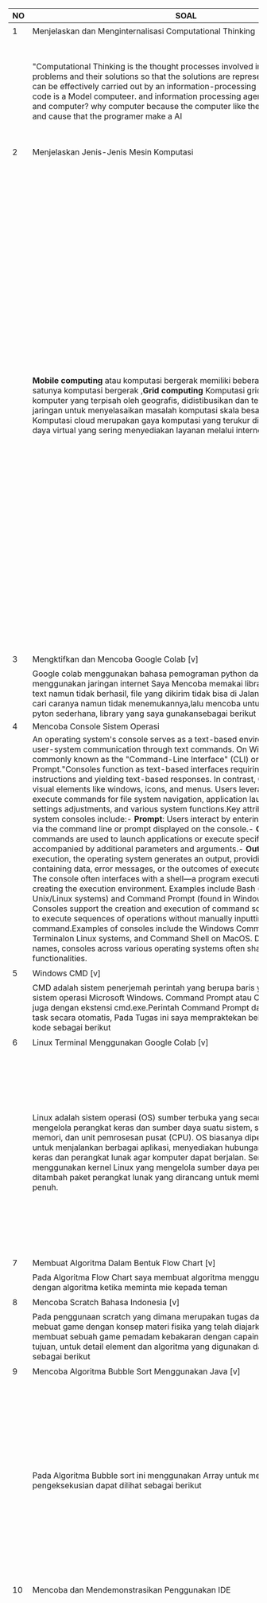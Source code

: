 
NO|SOAL|MEDIA
|---|---|--|
 1 | Menjelaskan dan Menginternalisasi Computational Thinking |⭐⭐⭐⭐⭐⭐⭐|
| |"Computational Thinking is the thought processes involved in formulating problems and their solutions so that the solutions are represented in a form that can be effectively carried out by an information-processing agent." Like a source code is a Model computeer. and information processing agent example is human and computer? why computer because the computer like the human imitation, and cause that the programer make a AI| https://www.youtube.com/watch?v=e9a2niSc2ek<img width="200" alt="image" src="https://github.com/MuhammadFauzanL/UASPENGENALANINFORMATIKA/assets/141022549/085b8885-1f33-401e-b81b-ee5b31a5ea1a">|
|2 | Menjelaskan Jenis-Jenis Mesin Komputasi| ⭐⭐⭐|
| | **Mobile computing** atau komputasi bergerak memiliki beberapa penjelasan, salah satunya komputasi bergerak ,**Grid computing** Komputasi grid menggunakan komputer yang terpisah oleh geografis, didistibusikan dan terhubung oleh jaringan untuk menyelasaikan masalah komputasi skala besar.**Cloud computing** Komputasi cloud merupakan gaya komputasi yang terukur dinamis dan sumber daya virtual yang sering menyediakan layanan melalui internet. | https://www.youtube.com/watch?v=vE_NUAdzFI4<img width="960" alt="image" src="https://github.com/MuhammadFauzanL/UASPENGENALANINFORMATIKA/assets/141022549/a87e1b6b-d0dd-4571-bfe2-d51495eb094b">|  
|3 | Mengktifkan dan Mencoba Google Colab [v] | ⭐⭐⭐⭐⭐|
|  |Google colab menggunakan bahasa pemograman python dan ketika dieksekusi menggunakan jaringan internet Saya Mencoba memakai library untuk speech to text namun tidak berhasil, file yang dikirim tidak bisa di Jalankan sudah mencari-cari caranya namun tidak menemukannya,lalu mencoba untuk menmpelajari pyton sederhana, library yang saya gunakansebagai berikut | https://colab.research.google.com/drive/1Pwlhx3fzKcJJGnXk5t7JCcfqN4VUnTfZ?hl=id , Library : speechrecognition,pandas as pd,drive.mount|
| 4| Mencoba Console Sistem Operasi |
| |An operating system's console serves as a text-based environment enabling user-system communication through text commands. On Windows systems, it's commonly known as the "Command-Line Interface" (CLI) or the "Command Prompt."Consoles function as text-based interfaces requiring manual input of instructions and yielding text-based responses. In contrast, GUIs incorporate visual elements like windows, icons, and menus. Users leverage consoles to execute commands for file system navigation, application launches, system settings adjustments, and various system functions.Key attributes of operating system consoles include:- **Prompt**: Users interact by entering specific commands via the command line or prompt displayed on the console.- **Commands**: Textual commands are used to launch applications or execute specific tasks, often accompanied by additional parameters and arguments.- **Output**: Upon command execution, the operating system generates an output, providing text responses containing data, error messages, or the outcomes of executed commands.- **Shell**: The console often interfaces with a shell—a program executing commands and creating the execution environment. Examples include Bash (common in Unix/Linux systems) and Command Prompt (found in Windows).- **Scripting**: Consoles support the creation and execution of command scripts, enabling users to execute sequences of operations without manually inputting each command.Examples of consoles include the Windows Command Prompt (CMD), Terminalon Linux systems, and Command Shell on MacOS. Despite different names, consoles across various operating systems often share similar core functionalities. | 
| 5 |Windows CMD [v] | ⭐⭐⭐⭐| 
| | CMD adalah sistem penerjemah perintah yang berupa baris yang dieksekusi ke sistem operasi Microsoft Windows. Command Prompt atau CMD sering dikenal juga dengan ekstensi cmd.exe.Perintah Command Prompt dapat menjalankan task secara otomatis, Pada Tugas ini saya mempraktekan beberapa fungsi atau kode sebagai berikut | https://drive.google.com/file/d/1zjI1pm9m_8un0IgiBF-G8CYrhQxOwWZP/view?usp=drive_link , Fungsi , Dir , MD new_folderMAKEDIR new_folder, dan cd untuk mengcompaile file java pada suatu tempat di Folder yang disimpan
| 6 | Linux Terminal Menggunakan Google Colab [v] | ⭐⭐⭐⭐|
|  |Linux adalah sistem operasi (OS) sumber terbuka yang secara langsung mengelola perangkat keras dan sumber daya suatu sistem, seperti penyimpanan, memori, dan unit pemrosesan pusat (CPU). OS biasanya diperlukan di komputer untuk menjalankan berbagai aplikasi, menyediakan hubungan antara perangkat keras dan perangkat lunak agar komputer  dapat berjalan. Semua OS Linux menggunakan kernel Linux yang mengelola sumber daya perangkat keras, ditambah paket perangkat lunak yang dirancang untuk membuat OS berfungsi penuh.|<img width="400" alt="image" src="https://github.com/MuhammadFauzanL/UASPENGENALANINFORMATIKA/assets/141022549/5e5162a3-8dd7-4a20-96f1-1c2ae9a0fed5">https://youtu.be/IV5MX3SrffQ|
| 7 |  Membuat Algoritma Dalam Bentuk Flow Chart [v] | ⭐⭐⭐⭐⭐ |
|  |  Pada Algoritma Flow Chart saya membuat algoritma menggunakan Mermaid.js dengan algoritma ketika meminta mie kepada teman | https://drive.google.com/file/d/1oowKipsOxknEffV1aepLtjEVN6BoFVak/view?usp=sharing TD  A[Meminta Mie pada Teman] --> B(Pergi Ke Kosan Teman)    B --> C{Berjalan ke teman} C --> D(Ketuk Pintunya kosan teman) D --> E(Tanyakan Mienya) E --> F(Tersedia)  F-->|Satu| G[Kuah] F -->|dua| H[Goreng] E --> I(Tidak Tersedia)  I --> J(Kembali Ke Kosan)
| 8 | Mencoba Scratch Bahasa Indonesia [v] | ⭐⭐⭐⭐⭐⭐⭐ |
|   | Pada penggunaan scratch yang dimana merupakan tugas dari fisika dasar untuk mebuat game dengan konsep materi fisika yang telah diajarkan, pada tugas ini membuat sebuah game pemadam kebakaran dengan capain hingga sampai ke tujuan, untuk detail element dan algoritma yang digunakan dapat dilihat pada link sebagai berikut | https://github.com/MuhammadFauzanL/UASPENGENALANINFORMATIKA/assets/141022549/75e96f14-1f79-4c77-8cc5- 1b8ab69b326f https://drive.google.com/drive/folders/1JUtMFvs-aV5dYq9c65tCOa-rhBFuDsCv?usp=sharing|
| 9 |  Mencoba Algoritma Bubble Sort Menggunakan Java [v] | ⭐⭐⭐ |
|   | Pada Algoritma Bubble sort ini menggunakan Array untuk mengisi nilai, untuk pengeksekusian dapat dilihat sebagai berikut  | <img width="400" alt="Bubble sort1" src="https://github.com/MuhammadFauzanL/UASPENGENALANINFORMATIKA/assets/141022549/dc46b808-a796-4a4c-bcfe-53642a133232">|
|10 |Mencoba dan Mendemonstrasikan Penggunakan IDE| ⭐⭐ |
||Alat perangkat lunak yang disebut integrated development environment (IDE) membantu pemrogram dalam menulis kode dengan lebih efektif. Dengan mengintegrasikan fitur-fitur seperti pengeditan perangkat lunak, pembuatan, pengujian, dan pengemasan ke dalam program yang mudah digunakan, hal ini meningkatkan produktivitas pengembang. Pengembang perangkat lunak menggunakan IDE untuk membuat pekerjaan kita lebih sederhana, seperti halnya penulis menggunakan editor teks dan akuntan menggunakan spreadsheet. |Penggunaan Visual Studio Code  sebagai code editor <br> <img width="400" alt="image" src="https://github.com/MuhammadFauzanL/UASPENGENALANINFORMATIKA/assets/141022549/b2f19b3a-7cbe-4291-8544-321e1e49cb90">   Pengguna Android Studio sebagai emulator andorid untuk pembuatan apliikasi <img width="960" alt="image" src="https://github.com/MuhammadFauzanL/UASPENGENALANINFORMATIKA/assets/141022549/3fa7c817-6bbe-4015-8f22-2377574a0f54">Tugas Pada Pembuatan Aplikasi Sederhana Dengan Bahasa Pemograman Dart <img width="960" alt="image" src="https://github.com/MuhammadFauzanL/UASPENGENALANINFORMATIKA/assets/141022549/732f2586-a28c-442c-b591-7f1ab51b647a">|
|11|  Mendaftar, Mengeksplorasi, dan Mendemonstrasikan Penggunaan HackerRank [v] |⭐⭐⭐⭐⭐|
| | HackerRank pada saat ini masih mencoba- coba untuk beberapa bahasa seperti java dan pyhton, dan akan dikembangankan lebih jauh lagi | https://drive.google.com/file/d/1tU93dbmv8UdGKjodAOtPncw2fvQMglj6/view?usp=drive_link , * Update setelah mencoba beberapa kali  <img width="960" alt="image" src="https://github.com/MuhammadFauzanL/UASPENGENALANINFORMATIKA/assets/141022549/bd1eb05a-ea8d-4dc2-9339-9b56d746a05e">|
|12| Mendemonstrasikan Pembuatan Aplikasi / Game Pada Platform : Mobile / Desktop / Web Browser| ⭐⭐⭐⭐⭐ |
| | |<img width="960" alt="image" src="https://github.com/MuhammadFauzanL/UASPENGENALANINFORMATIKA/assets/141022549/5c1b9e7d-d33e-44dd-a9cf-bba759296acc"><img width="960" alt="image" src="https://github.com/MuhammadFauzanL/UASPENGENALANINFORMATIKA/assets/141022549/fc4f4c9d-f820-4018-a9c6-dbfabc8f7e1c">|
|13 | Mencoba Instalasi Database (PostgreSQL / MySQL / dsb.) [v] | ⭐⭐⭐ |
|| Intralasi SQL Sudah namun belum digunakanan| <img width="960" alt="sql" src="https://github.com/MuhammadFauzanL/UASPENGENALANINFORMATIKA/assets/141022549/c9603476-9950-4949-a642-dba26a5f763a">|
| 14 |Mencoba Eksplorasi dan Query Database Menggunakan Database Explorer (Dbeaver / dsb.) [v] | ⭐⭐⭐ |
||Sudah Mencoba dan research dengan database MySQL|https://drive.google.com/file/d/1tXsCa0Aj763tYb1_Tqsg6m-X-0aLdchD/view?usp=drive_link|
|15|Mendemonstrasikan dan Menjelaskan Penggunaan Web Browser untuk Mengakses Halaman Website HTML [v]| ⭐⭐⭐⭐|
||||
|16|Mendemonstrasikan dan Menjelaskan Komponen Dari Contoh Uniform Resource Locator (URL) [v]|⭐⭐|
||Seperti halnya hypertext dan HTTP, URL adalah salah satu konsep utama Web. mekanisme yang digunakan oleh browser untuk mengambil sumber daya yang tersedia yang dipublikasikan di web.URL adalah singkatan dari Uniform Resource Locator. URL merupakan alamat sumber daya unik(khusus) yang diberikan di Web. Secara teori, setiap URL yang valid mengarah ke sumber dayaunik(khusus). Sumber daya tersebut dapat berupa halaman HTML, dokumen CSS, gambar, dll. Dalam praktiknya, terdapat beberapa pengecualian, yang paling umum adalah URL yang menunjuk ke sumber daya yang sudah tidak ada atau telah dipindahkan. Karena sumber daya yang diwakili oleh URL dan URL itu sendiri diproses oleh server web, pemilik server web perlu mengelola sumber daya dan URL terkaitnya dengan hati-hati|https://developer.mozilla.org https://developer.mozilla.org/en-US/docs/Learn/https://developer.mozilla.org/en-US/search?q=URL ![image](https://github.com/MuhammadFauzanL/UASPENGENALANINFORMATIKA/assets/141022549/ef875485-b73e-4916-a96f-62bb35a73de9)|
|17 | Mencoba Pelacakan Informasi Server dari Alamat Domain [v]| ⭐|
||Mencoba melakukan pelacakan dengan bantun dari website https://ipsaya.com/hostinglokasi.php dan ketika suatu domain dicari dapat ditemukan data ip dan yang lainnya |contoh pelacakan menggunakan duolinggo <img width="960" alt="image" src="https://github.com/MuhammadFauzanL/UASPENGENALANINFORMATIKA/assets/141022549/25fda80a-92ea-40c2-aa31-d0cd430365e4"><img width="960" alt="image" src="https://github.com/MuhammadFauzanL/UASPENGENALANINFORMATIKA/assets/141022549/2c203c60-8321-4893-a0d7-223f88b5d36e">|
|18|mencoba Pembuatan Halaman Web Menggunakan HTML, CSS, dan JavaScript [v] |⭐⭐⭐ |
||Membuat Text dan sedikit Interface pada web |https://drive.google.com/drive/folders/1UozsETiBolcjy7R_FwgeCGkh7UtoXRve?usp=drive_link|
|19| Mencoba Penerapan Teknik Search Engine Optimization (SEO) Pada HTML [v]| ⭐⭐⭐ |
||||
|20| Mencoba Pembuatan File JSON [v] | ⭐⭐⭐|
|||https://drive.google.com/file/d/1ixXMydhXsR5n7DRuyZBvRC8vHFzJYVBc/view?usp=drive_link|
|21|Mencoba Penggunaan Web Hosting Dengan Untuk Halaman HTML [v]| ⭐⭐⭐|
||||
|22 | Mencoba Penggunaan Web Hosting Dengan Untuk Web Service [v] | ⭐⭐⭐ |
||||
|23 | Mencoba HTTP Request dan Web API dengan Hoppscotch / Postman [v] | ⭐⭐|
||||
|24|Mendemonstrasikan Penggunaan Developer Tools Pada Web Browser (Firefox / Chrome) [v]| ⭐⭐⭐⭐⭐|
||||
|25 |Mengeksplorasi dan Menjelaskan Layanan Cloud Service yang Diminati (GCP / AWS / Azure) [v] |⭐⭐ |
||||
|26| Mencoba Penggunaan Content Management System (Wordpress) [v] | ⭐⭐⭐|
|||https://fauzanlubada5.wordpress.com|
|27| Mendemonstrasikan Akses Konten Multimedia (Image, Audio, Video) | ⭐⭐⭐ |
|||**GAMBAR, ICON, dan VEKTOR:** -Flaticon https://www.flaticon.com/ -Pinterest https://id.pinterest.com/#top -Shutterstock https://www.shutterstock.com/ -imagesfreepik https://www.freepik.com/ -unsplash   https://unsplash.com/ -pexels  https://www.pexels.com/  -Pixabay  https://pixabay.com/   **FOOTAGE VIDEO ** : -Pexels Video https://www.pexels.com/search/videos/videos/  -Videvo: https://www.videvo.net/ -Coverr: https://coverr.co/  -Videezy: https://www.videezy.com/  -Pixabay: https://pixabay.com/id/videos/search/  **AUDIO ** -Spotify https://open.spotify.com/  -Youtube Music  https://music.youtube.com/  -Soundclouds https://soundcloud.com/|
|28| Mencoba Edit Konten Multimedia (Image, Audio, Video) [v] | ⭐⭐ |
||Mencoba Edit Konten gambar menggunnakan photosop mengganti backround pada gambar, mencoba mengedit konten video untuk tugas fisika dasar   |sebelum ![4](https://github.com/MuhammadFauzanL/UASPENGENALANINFORMATIKA/assets/141022549/fe1f9395-71ca-4c81-898d-59075bc5144f)sesudah <img width="960" alt="image" src="https://github.com/MuhammadFauzanL/UASPENGENALANINFORMATIKA/assets/141022549/d1c339cc-f215-463a-ad57-d70b1cd8f1b0"><img width="960" alt="Screenshot 2023-12-31 150342" src="https://github.com/MuhammadFauzanL/UASPENGENALANINFORMATIKA/assets/141022549/c485e265-8f07-4892-a899-f3ca328b575a">|
|29|Mencoba Pembuatan Game dan Simulasi Menggunakan Logo [v] |⭐⭐|
||Pertama-tama memmpelajari dulu logic dalam mengontrol object yang digerakan oleh pemain/ user | website : https://turtleacademy.com/ <img width="960" alt="image" src="https://github.com/MuhammadFauzanL/UASPENGENALANINFORMATIKA/assets/141022549/d566f077-a270-4473-ab5c-7c5294aa204b"> encapai Stage 4 Yang dimana setiap stage dalam latihan memiliki 7 Butir <img width="960" alt="image" src="https://github.com/MuhammadFauzanL/UASPENGENALANINFORMATIKA/assets/141022549/ceb6123c-b097-44e6-9a3e-ea8a285faf66">
|30|Mencoba Pemrosesan Konten Multimedia (Image, Audio) Menggunakan Google Colab [v]| ⭐⭐⭐|
|31| Mencoba Web Tool AI Discriminative (Image Classification) [v] |⭐⭐⭐⭐|
||Image Clasification Menggunakan bahasa pemograman Python meenggunakan framework tensorflow  | https://colab.research.google.com/github/tensorflow/docs/blob/master/site/en/tutorials/images/classification.ipynb#scrollTo=dduoLfKsZVIA <img width="960" alt="image" src="https://github.com/MuhammadFauzanL/UASPENGENALANINFORMATIKA/assets/141022549/b794da99-b25f-41f8-9a8d-517ebcb4c7dc"><img width="960" alt="image" src="https://github.com/MuhammadFauzanL/UASPENGENALANINFORMATIKA/assets/141022549/e899d634-0772-4775-85a2-51618932c95c"><img width="960" alt="image" src="https://github.com/MuhammadFauzanL/UASPENGENALANINFORMATIKA/assets/141022549/13a14617-6b27-48de-b81d-07cb2ab8114e">|
|32| Mencoba Web Tool AI Generative (Text to Image, Text to Text) [v]  |⭐⭐⭐⭐|
||Web Tool AI Generative Text to Image Memmbuat menggunakan BING AI A young programmer is busy facing a vibrant desktop screen. From a rear view, it can be seen that the programmer is doing a program using headphones, the image doesnt glossy . Sedangkan untuk pembuat Text to Text menggunakan DeepAI dengan text "make a text film like toy story"|![image](https://github.com/MuhammadFauzanL/UASPENGENALANINFORMATIKA/assets/141022549/3c123cc9-f4fc-476e-80cc-b621ed34f797) tes<img width="960" alt="image" src="https://github.com/MuhammadFauzanL/UASPENGENALANINFORMATIKA/assets/141022549/9c645990-ef61-463a-8ae1-ae77d970ab72">|
|33|Mencoba Model Machine Learning Menggunakan Google Colab, TTS, Speechrecognition, dan HuggingFace [v] |⭐⭐⭐|
|34| Mencoba Data Visualization Dengan Tools [v] |⭐⭐|
||Mencoba visualisasi data menggunakan RawGraphs tapi masih menggunakan sample yang tersedia, mencoba menggunakan csv yang dibuat dari kaggle(nomor 37) tetapi data di decline |<img width="960" alt="image" src="https://github.com/MuhammadFauzanL/UASPENGENALANINFORMATIKA/assets/141022549/38282aff-1fa2-4b79-b161-8d92a9c4ca2b">|
|35| Mencoba Data Visualization Dengan Code [v] |⭐⭐|
||Mencoba visualisasi tingkat kemakmusaran masyarakat tiap tahunnya dengan grafik X = Sebagai tingkatannya dan Y= Tahunnya |https://colab.research.google.com/drive/143cgP0yJRndGaAQLPi96iRWNWCdR15q-?usp=sharing <img width="960" alt="image" src="https://github.com/MuhammadFauzanL/UASPENGENALANINFORMATIKA/assets/141022549/04a265e7-8e1d-44e2-ad04-fee3ce9a7f40">|
|36| Mendaftar dan Mencoba Eksplorasi HuggingFace [v] |⭐⭐⭐|
||Hugging Face adalah salah satu sumber utama untuk NLP dengan menyediakan akses terbuka, memiliki berbagai macam tools,.Didalam HUGINGFACE terdapat pipeline, model /tokenizer  , pytroch/Tensor Flow dan save/load  . Dalam soal ini saya masih mencari lebih jauh tentang hugingface kendalanya belum tersedia creator indonesia yang membuat tutorial hugingface jadi saya masih melihat dari channel yang lain |<img width="960" alt="image" src="https://github.com/MuhammadFauzanL/UASPENGENALANINFORMATIKA/assets/141022549/38029d31-f8a2-4e4f-917b-92edd66d7533"> <img width="960" alt="image" src="https://github.com/MuhammadFauzanL/UASPENGENALANINFORMATIKA/assets/141022549/c4221c4f-524c-4a9e-b86d-5882b5f09ce4">|
|37| Mendaftar dan Mencoba Eksplorasi Kaggle [v] |⭐⭐⭐⭐|
||Dalam kaggle terdapat banyak CSV CSV yang bisa digunakan, pada soal ini saya membuat CSV dengan Notebook Kaggl tapi Gagal dalam running menggunakan google colab  seperti pada nomor 39 Namun Berhasil ketika disimpan https://www.kaggle.com/mfauzanlubada |<img width="960" alt="image" src="https://github.com/MuhammadFauzanL/UASPENGENALANINFORMATIKA/assets/141022549/a167fa54-ae35-4859-abc3-43c5fd085d94"> <img width="960" alt="image" src="https://github.com/MuhammadFauzanL/UASPENGENALANINFORMATIKA/assets/141022549/70a80120-9353-4636-b3f3-33bee7f22973">|
|38| Mencoba Protokol Komunikasi IoT (MQTT) [v] |⭐
|||![WhatsApp Image 2024-01-02 at 11 50 25_b55b537d](https://github.com/MuhammadFauzanL/UASPENGENALANINFORMATIKA/assets/141022549/235ae6c9-a1c3-45f7-bbda-a934cf7a6e20)|
|39| Mencoba Memproses File CSV Menggunakan Google Colab [v] | ⭐⭐|
||Menggunakan library drive.mount dan panda as. File CSV didapatkan dari web kaggle https://colab.research.google.com/drive/1p-VSJVSUuoliWdqdBR9-JwyEHj94ILmh?usp=sharing |<img width="960" alt="image" src="https://github.com/MuhammadFauzanL/UASPENGENALANINFORMATIKA/assets/141022549/c6576391-cb16-4a40-9d72-ff4c9dcfe9e5">  <img width="960" alt="image" src="https://github.com/MuhammadFauzanL/UASPENGENALANINFORMATIKA/assets/141022549/a6f75933-d7ec-4f80-b0f0-1357f832dc0b">|
|40 | mencoba Memproses File Big Data ORC Menggunakan Google Colab [v] |⭐⭐ |
||Sudah mencoba namun gagal terus menerus pembuatan contoh Big Data ORC Menggunakan pyspark https://colab.research.google.com/drive/1nufnAR6eDkZNsSQ2ZGTtFOjrH2xTgxlj?usp=sharing| <img width="960" alt="image" src="https://github.com/MuhammadFauzanL/UASPENGENALANINFORMATIKA/assets/141022549/9cefc4d5-1be9-465c-84bc-9b480f24b434"> <img width="960" alt="image" src="https://github.com/MuhammadFauzanL/UASPENGENALANINFORMATIKA/assets/141022549/bce5a78c-9b6f-4585-9679-c9f54b698486"> |
|41| Menjelaskan Jurnal, Conference, Artikel, Grade Jurnal [v] |⭐⭐⭐⭐⭐|
||**Jurnal** adalah suatu karya ilmiah yang diterbitkan secara berkala sebagai wadah publikasi hasil penelitian seseorang atau lembaga pada suatu disiplin ilmu tertentu.. Secara khusus jurnal mempunyai peran dan fungsi sebagai sarana komunikasi dan pengembangan budaya akademik antar ilmuwan lembaga dan perguruan tinggi  Pengertian **konferensi** adalah pertemuan antara dua pihak atau lebih untuk membahas topik tertentu secara formal dan terstruktur.pertemuan untuk bertukar pendapat atau berunding mengenai suatu masalah secara bersama-sama atau dengan cara musyawarah.konferensi ini mempunyai tujuan tujuan akademis, Tujuan bisnis,.Tujuan perdagangan **Artikel** adalah tulisan yang bertujuan memberikan informasi kepada pembaca tentang topik yang didukung oleh fakta. yaitu artikel penelitian dan artikel non penelitian Artikel penelitian. Artikel penelitian mempunyai sifat ilmiah. Dalam artikel ini memiliki susunan dalam penyusunannya antarai lain judul, nama penulis, abstrak, kata kunci, pendahuluan, metode, dan lain sebagainya.ada **tingkatan** **jurnal** internasional yang terindeks scopus, maka kita akan melihat istilah Q (Quartile/kuartil).Apa itu Quartile? Quartile atau kuartil merupakan sebuah sistem perangkingan jurnal bereputasi yang didasarkan dengan subjek bidang jurnal yang terkait. Dalam sistem saat ini, Quartile dibentuk berdasarkan hitungan besaran angka setiap jurnal agar bisa dikalkulasikan dalam perhitungan angka kumulatif.Perlu kamu ketahui bahwa tingkatan jurnal internasional Scopus ada 4, yaitu Q1, Q2, Q3 & Q4.Kami lansir dari situs ui.ac.id, untuk menilai sebuah jurnal, Scopus memiliki klasterisasi kualitas jurnal yang dibagi menjadi 4 Quartile. Q1 merupakan jurnal dengan kualitas tertinggi. Dan selanjutnya diikuti oleh urutan Q2-Q4Dalam mengkategorikan jurnal yang nantinya akan dimasukan kedalam Quartile 1-4 akan ada parameter yang digunakan oleh scopus sendiri.|https://www.youtube.com/watch?v=Fo_5lOg3SS0<img width="960" alt="image" src="https://github.com/MuhammadFauzanL/UASPENGENALANINFORMATIKA/assets/141022549/7e946659-651a-4ac8-b2de-22e0fb610abe">|
|42| Eksplorasi Artikel Jurnal / Conference di Repository Terekognisi Internasional (IEEE / Arxiv / Science Direct / ACM /DBLP) [v] |⭐⭐⭐⭐|  
||saya mencari judul artikel dalam jurnal dalam website IEEE dan menemukan judul Artificial Intelligence Enabled Radio Propagation for Communications—Part I: Channel Characterization and Antenna-Channel Optimization, jurnal ini menggunakan bahasa inggris, dan saya merasakan sedikit kesulitan sehingga saya menggunakan Google Transelet dan mencoba mendapatkan kesimpulannya yang dimana Kecerdasan Buatan yang sekerang menjadi alat penting untuk menciptakan jaringan komunikasi generasi berikutnya. Dalam artikel ini menyajikan gambaran tentang penelitian saluran propagasi menggunakan pemrosesan data yang memiliki kemampuan AI, yang dimana  mencakup estimasi dan karakterisasi parameter saluran serta mencakup optimasi saluran, selanjutnya juga identifikasi spemodelan/prediksi saluran. Jurnal ini memiliki temuan awal dari upaya terkait dan memberikan contoh solusi umum berbasis AI/ML untuk setiap subjek. Kesulitan dalam masa depan yang akan datang dari teknik pemrosesan data saluran berdasarkan AI/ML juga disajikan, berdasarkan teknologi terbaru.|<img width="960" alt="image" src="https://github.com/MuhammadFauzanL/UASPENGENALANINFORMATIKA/assets/141022549/907166d9-ee4e-4b25-b33f-0a7700ff14fa">  <img width="960" alt="image" src="https://github.com/MuhammadFauzanL/UASPENGENALANINFORMATIKA/assets/141022549/f8d8452a-ea26-4041-ba64-8b3f3b123e0a"><img width="960" alt="image" src="https://github.com/MuhammadFauzanL/UASPENGENALANINFORMATIKA/assets/141022549/6fb39046-e50c-4b13-a6f8-7661dc9e83fc">|
|43|  Menonton Video Presentasi Tugas Akhir Informatika |⭐⭐⭐⭐⭐|
| | Sidang Akhir ini berjudul Rancang Bangun Aplikasi MarketplaceSidang dilakukan oleh seorang Mahasiswa tingkat akhir sebagai  salah satu syarat yang harus dipenuhi oleh mahasiswa untuk mencapai kelulusan.dalam video Ini Mahasiswa dibimbing oleh 2 pembimbing dan dan 2 penguji pertama sidan dibuka  oleh ketua sidangPertama-tama penguji menanyakan apa alasan mahasiswa tersebut mengambil judul dalam penulisan skipsinya setelah itu dalam video ini penguji menanyakan keorisinilan dari penelitian hasil mahasiswa tersebut setelah itu penguji menanyakan keunggulan aplikasinya, keefektifan aplikasi dan fitur fitur yang terdapat dalam aplikasi tersebut dan melakukan hal apa yang seharusnya dikembangan, dicukupkan dan diperbaiki lagi mengenai project yang mahasiswa lakukan| https://www.youtube.com/watch?v=egmoEX9WdmY, <img width="960" alt="image" src="https://github.com/MuhammadFauzanL/UASPENGENALANINFORMATIKA/assets/141022549/44bd74ba-4aa1-4175-bc29-b7e64e7f4a37">
|44| Mengeksplorasi Seluruh Profesi Terkait Informatika dan Profesi yang Diminati|  ⭐⭐⭐⭐ | 
|45|Eksplorasi Tools Untuk Belajar Bahasa Inggris (Duolingo) |⭐⭐⭐|
||Menuggunakan duolinggo dan sudah mencapai Unit 8 stage 1  dan mempelajari bahasa china telah mencapai unit 2 stage 1 yang akan dilanjutkan lebih jauh dan sedikit mengetahu cara penyebutan angka dalam bahasa china|<img width="960" alt="image" src="https://github.com/MuhammadFauzanL/UASPENGENALANINFORMATIKA/assets/141022549/4510e3c9-4364-4b80-95a9-374c2bd09f7a"><img width="960" alt="image" src="https://github.com/MuhammadFauzanL/UASPENGENALANINFORMATIKA/assets/141022549/f034654d-ca14-4fb6-a0d0-e8f3db894ff1">|
|46|Eksplorasi Tools Untuk Belajar Berbicara Bahasa Inggris (HelloTalk)| ⭐⭐⭐ |
||Sudah melakukan instalasi dan akan dikembangkan lebih jauh lagi |![WhatsApp Image 2023-12-26 at 21 02 20_9235a256](https://github.com/MuhammadFauzanL/UASPENGENALANINFORMATIKA/assets/141022549/6fe68c10-cf14-4849-a5c4-34b1f3cb9722)![WhatsApp Image 2024-01-01 at 16 38 25_8706ea3d](https://github.com/MuhammadFauzanL/UASPENGENALANINFORMATIKA/assets/141022549/ba00928d-0972-4de5-8b75-adeab64d5de4)![WhatsApp Image 2024-01-01 at 16 38 25_ec92ae37](https://github.com/MuhammadFauzanL/UASPENGENALANINFORMATIKA/assets/141022549/69db34be-91bf-4399-b992-445d7f76ed52)![WhatsApp Image 2024-01-01 at 16 38 24_7542188a](https://github.com/MuhammadFauzanL/UASPENGENALANINFORMATIKA/assets/141022549/4a15230c-1dbe-4eec-afe6-803614eb6dfe)|
|47| Eksplorasi Lowongan Pekerjaan IT |⭐⭐⭐|
||Sya menggunakan JOBSTREET untuk mencari lowongan pekerjaan https://www.jobstreet.co.id/id/profile/me|<img width="960" alt="image" src="https://github.com/MuhammadFauzanL/UASPENGENALANINFORMATIKA/assets/141022549/7078c2ba-6eb7-4f01-ab4a-24d76e91fe70">|
|48|Eksplorasi Lowongan Freelancer IT (Upwork / Toptal / Freelancer.com)| ⭐⭐⭐|
||https://www.freelancer.com/u/fauzanlubada16| <img width="960" alt="image" src="https://github.com/MuhammadFauzanL/UASPENGENALANINFORMATIKA/assets/141022549/8fe1393f-a0e7-4634-b1f5-7722a35cffeb"> |
|49| Eksplorasi dan Pilih Topik yang Diminati di Roadmap.sh |⭐⭐⭐|
||didalam Roadmap.sh berguna sebagau peta untuk menunjukkan arah jalan, pada web ini saya mencoba menjadi Cyber Security Expert dan mencoba TryHackMe didalam Website | <img width="960" alt="image" src="https://github.com/MuhammadFauzanL/UASPENGENALANINFORMATIKA/assets/141022549/98a9763f-9465-4f7c-b9f1-e40063270107"> <img width="960" alt="image" src="https://github.com/MuhammadFauzanL/UASPENGENALANINFORMATIKA/assets/141022549/23191806-e54d-4bb6-a719-1cd612f1d262"> |
|50| Eksplorasi Top Github Project yang Diminati| ⭐⭐ |
||Top Project github akan di reasearch lebih jauh ketika sudah memasuki jeda ke semester 2 (https://github.com/dev-aniketj/WeatherApp-Android) |<img width="960" alt="image" src="https://github.com/MuhammadFauzanL/UASPENGENALANINFORMATIKA/assets/141022549/757c7674-ffe7-4a1a-882e-ef72cf130153">|
|51| Membangun Profil Linkedin dan Mengikuti Akun-Akun Inspirasif Bertema Informatika|  ⭐⭐⭐|
||Profil linkedin Muhammad Fauzan Lubada https://www.linkedin.com/in/m-fauzan-lubada-a00a092a6/|<img width="960" alt="linkedin" src="https://github.com/MuhammadFauzanL/UASPENGENALANINFORMATIKA/assets/141022549/182e9a47-23da-4d7d-8d8f-1a8891ac8686">
|52|  Membangun Profil Github Page | ⭐⭐⭐⭐⭐|
|| Profile giithub https://github.com/MuhammadFauzanL | <img width="960" alt="image" src="https://github.com/MuhammadFauzanL/UASPENGENALANINFORMATIKA/assets/141022549/e26ad2e0-da05-418f-a923-4f5ab2534185">|
|53| Mengikuti Workshop / Event / Course Terkait IT| ⭐⭐⭐⭐|
| | Mengikuti course it digicoding mengenai machine learning dengan link yang diberikan youtube | [dicoding-developer-coaching-116-machine-learning-pengenalan-model-deployment-dengan-tensorflow-certificate.pdf](https://github.com/MuhammadFauzanL/UASPENGENALANINFORMATIKA/files/13768170/dicoding-developer-coaching-116-machine-learning-pengenalan-model-deployment-dengan-tensorflow-certificate.pdf)| 
|54| Membaca dan Mengambil Inspirasi Dari Buku Bertema Informatika |⭐⭐⭐⭐⭐|
| |Pembacaan buku baru hanya beberapa puluh halaman saja belum dibaca sepenuhnya namun jika diambil kesimpulan sementaranya buku ini berisi pentingnya berpikir secara pragmatis dalam pengembangan perangkat lunak. Ini mencakup pendekatan praktis dalam menyelesaikan masalah dan pengambilan keputusan yang efektif dan juga buku ini membahas topik terkait manajemen proyek, termasuk manajemen waktu, penjadwalan, pengaturan prioritas, dan cara-cara agar tetap terorganisir. insipirasi yang diambil pada buku ini dengan judul tema it's my life dan memiliki pesan moral  tanggung jawab kita sebagai software development. Kita memiliki kemampuan untuk menciptakan dan mempengaruhi dunia melalui teknologi yang kita bangun. Oleh karena itu, tanggung jawab etis dan moral dalam pengembangan perangkat lunak menjadi sangat penting. Dengan kekuatan kita datang tanggung jawab besar untuk menggunakan keahlian ini untuk kebaikan bersama dan memastikan dampak positif bagi masyarakat secara luas. |<img width="960" alt="image" src="https://github.com/MuhammadFauzanL/UASPENGENALANINFORMATIKA/assets/141022549/d8626180-a38f-4fcb-888b-7898a6d04cc6"><img width="960" alt="image" src="https://github.com/MuhammadFauzanL/UASPENGENALANINFORMATIKA/assets/141022549/560bac31-6d90-49b8-ad7f-335a4586a3f4">|
